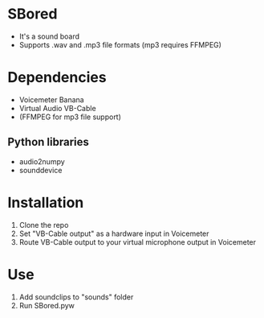 # SBored
  - It's a sound board
  - Supports .wav and .mp3 file formats (mp3 requires FFMPEG)

# Dependencies
  - Voicemeter Banana  
  - Virtual Audio VB-Cable
  - (FFMPEG for mp3 file support)
    
 ## Python libraries  
  - audio2numpy
  - sounddevice

# Installation
  1. Clone the repo  
  2. Set "VB-Cable output" as a hardware input in Voicemeter  
  3. Route VB-Cable output to your virtual microphone output in Voicemeter

# Use
  1. Add soundclips to "sounds" folder  
  2. Run SBored.pyw  
